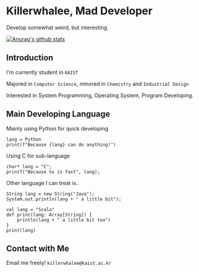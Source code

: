 # Killerwhalee, Mad Developer 
Develop somewhat weird, but interesting.

[![Anurag's github stats](https://github-readme-stats.vercel.app/api?username=KillerWhalee)](https://github.com/anuraghazra/github-readme-stats)

## Introduction
I'm currently student in `KAIST`

Majored in `Computer Science`, minored in `Chemistry` and `Industrial Design`

Interested in System Programming, Operating System, Program Developing.


## Main Developing Language
Mainly using Python for quick developing
~~~
lang = Python
print(f"Because {lang} can do anything!")
~~~
Using C for sub-language
~~~
char* lang = "C";
printf("Because %s is fast", lang);
~~~
Other language I can treat is..
~~~
String lang = new String("Java");
System.out.println(lang + " a little bit");
~~~
~~~
val lang = "Scala"
def print(lang: Array[String]) {
    println(lang + " a little bit too")
}
print(lang)
~~~

## Contact with Me
Email me freely! `killerwhalee@kaist.ac.kr`

<!---
KillerWhalee/KillerWhalee is a ✨ special ✨ repository because its `README.md` (this file) appears on your GitHub profile.
You can click the Preview link to take a look at your changes.
--->
